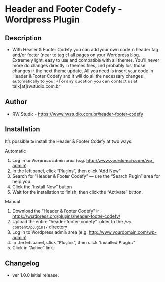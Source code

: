 # Header and Footer Codefy - Wordpress Plugin

## Description

* With Header & Footer Codefy you can add your own code in header tag and/or footer (near to </body> tag of all pages on your Wordpress blog.
Extremely light, easy to use and compatible with all themes. You'll never more do changes directly in themes files, and probably lost those changes in the next theme update. 
All you need is insert your code in Header & Footer Codefy and it will do all the necessary changes automatically to you!
*For any question you can contact us at talk[at]rwstudio.com.br

## Author
* RW Studio - https://www.rwstudio.com.br/header-footer-codefy

## Installation
It’s possible to install the Header & Footer Codefy at two ways:

Automatic

1. Log in to Worpress admin area (e.g. http://www.yourdomain.com/wp-admin)
2. In the left panel, click “Plugins”, then click “Add New”
3. Search for “Header & Footer Codefy” — use the “Search Plugin” area for help you
4. Click the “Install Now” button
5. Wait for the installation to finish, then click the “Activate” button.

Manual

1. Download the “Header & Footer Codefy” in https://wordpress.org/plugins/header-footer-codefy/
2. Upload the entire “header-footer-codefy” folder to the `/wp-content/plugins/` directory
3. Log in to Wordpress admin area (e.g. http://www.yourdomain.com/wp-admin)
4. In the left panel, click “Plugins”, then click “Installed Plugins”
5. Click in “Active” link.

## Changelog
 * ver 1.0.0
  Initial release.